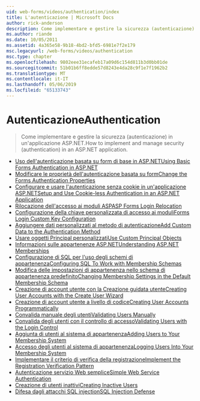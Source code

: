 ```yaml
---
uid: web-forms/videos/authentication/index
title: L'autenticazione | Microsoft Docs
author: rick-anderson
description: Come implementare e gestire la sicurezza (autenticazione) in un'applicazione ASP.NET.
ms.author: riande
ms.date: 10/05/2011
ms.assetid: 4a365e58-9b18-4bd2-bfd5-6981e7f2e179
msc.legacyurl: /web-forms/videos/authentication
msc.type: chapter
ms.openlocfilehash: 9802eee31ecafeb17a09d6c154d811b3d0bb01de
ms.sourcegitcommit: 51b01b6ff8edde57d8243e4da28c9f1e7f1962b2
ms.translationtype: MT
ms.contentlocale: it-IT
ms.lasthandoff: 05/06/2019
ms.locfileid: "65133743"
---
```

# <a name="authentication"></a><span data-ttu-id="fa445-103">Autenticazione</span><span class="sxs-lookup"><span data-stu-id="fa445-103">Authentication</span></span>

> <span data-ttu-id="fa445-104">Come implementare e gestire la sicurezza (autenticazione) in un'applicazione ASP.NET.</span><span class="sxs-lookup"><span data-stu-id="fa445-104">How to implement and manage security (authentication) in an ASP.NET application.</span></span>

- [<span data-ttu-id="fa445-105">Uso dell'autenticazione basata su form di base in ASP.NET</span><span class="sxs-lookup"><span data-stu-id="fa445-105">Using Basic Forms Authentication in ASP.NET</span></span>](using-basic-forms-authentication-in-aspnet.md)
- [<span data-ttu-id="fa445-106">Modificare le proprietà dell'autenticazione basata su form</span><span class="sxs-lookup"><span data-stu-id="fa445-106">Change the Forms Authentication Properties</span></span>](how-to-change-the-forms-authentication-properties.md)
- [<span data-ttu-id="fa445-107">Configurare e usare l'autenticazione senza cookie in un'applicazione ASP.NET</span><span class="sxs-lookup"><span data-stu-id="fa445-107">Setup and Use Cookie-less Authentication in an ASP.NET Application</span></span>](how-to-setup-and-use-cookie-less-authentication-in-an-aspnet-application.md)
- [<span data-ttu-id="fa445-108">Rilocazione dell'accesso ai moduli ASP</span><span class="sxs-lookup"><span data-stu-id="fa445-108">ASP Forms Login Relocation</span></span>](asp-forms-login-relocation.md)
- [<span data-ttu-id="fa445-109">Configurazione della chiave personalizzata di accesso ai moduli</span><span class="sxs-lookup"><span data-stu-id="fa445-109">Forms Login Custom Key Configuration</span></span>](forms-login-custom-key-configuration.md)
- [<span data-ttu-id="fa445-110">Aggiungere dati personalizzati al metodo di autenticazione</span><span class="sxs-lookup"><span data-stu-id="fa445-110">Add Custom Data to the Authentication Method</span></span>](add-custom-data-to-the-authentication-method.md)
- [<span data-ttu-id="fa445-111">Usare oggetti Principal personalizzati</span><span class="sxs-lookup"><span data-stu-id="fa445-111">Use Custom Principal Objects</span></span>](use-custom-principal-objects.md)
- [<span data-ttu-id="fa445-112">Informazioni sulle appartenenze ASP.NET</span><span class="sxs-lookup"><span data-stu-id="fa445-112">Understanding ASP.NET Memberships</span></span>](understanding-aspnet-memberships.md)
- [<span data-ttu-id="fa445-113">Configurazione di SQL per l'uso degli schemi di appartenenza</span><span class="sxs-lookup"><span data-stu-id="fa445-113">Configuring SQL To Work with Membership Schemas</span></span>](configuring-sql-to-work-with-membership-schemas.md)
- [<span data-ttu-id="fa445-114">Modifica delle impostazioni di appartenenza nello schema di appartenenza predefinito</span><span class="sxs-lookup"><span data-stu-id="fa445-114">Changing Membership Settings in the Default Membership Schema</span></span>](changing-membership-settings-in-the-default-membership-schema.md)
- [<span data-ttu-id="fa445-115">Creazione di account utente con la Creazione guidata utente</span><span class="sxs-lookup"><span data-stu-id="fa445-115">Creating User Accounts with the Create User Wizard</span></span>](creating-user-accounts-with-the-create-user-wizard.md)
- [<span data-ttu-id="fa445-116">Creazione di account utente a livello di codice</span><span class="sxs-lookup"><span data-stu-id="fa445-116">Creating User Accounts Programmatically</span></span>](creating-user-accounts-programmatically.md)
- [<span data-ttu-id="fa445-117">Convalida manuale degli utenti</span><span class="sxs-lookup"><span data-stu-id="fa445-117">Validating Users Manually</span></span>](validating-users-manually.md)
- [<span data-ttu-id="fa445-118">Convalida degli utenti con il controllo di accesso</span><span class="sxs-lookup"><span data-stu-id="fa445-118">Validating Users with the Login Control</span></span>](validating-users-with-the-login-control.md)
- [<span data-ttu-id="fa445-119">Aggiunta di utenti al sistema di appartenenza</span><span class="sxs-lookup"><span data-stu-id="fa445-119">Adding Users to Your Membership System</span></span>](adding-users-to-your-membership-system.md)
- [<span data-ttu-id="fa445-120">Accesso degli utenti al sistema di appartenenza</span><span class="sxs-lookup"><span data-stu-id="fa445-120">Logging Users Into Your Membership System</span></span>](logging-users-into-your-membership-system.md)
- [<span data-ttu-id="fa445-121">Implementare il criterio di verifica della registrazione</span><span class="sxs-lookup"><span data-stu-id="fa445-121">Implement the Registration Verification Pattern</span></span>](implement-the-registration-verification-pattern.md)
- [<span data-ttu-id="fa445-122">Autenticazione servizio Web semplice</span><span class="sxs-lookup"><span data-stu-id="fa445-122">Simple Web Service Authentication</span></span>](simple-web-service-authentication.md)
- [<span data-ttu-id="fa445-123">Creazione di utenti inattivi</span><span class="sxs-lookup"><span data-stu-id="fa445-123">Creating Inactive Users</span></span>](creating-inactive-users.md)
- [<span data-ttu-id="fa445-124">Difesa dagli attacchi SQL injection</span><span class="sxs-lookup"><span data-stu-id="fa445-124">SQL Injection Defense</span></span>](sql-injection-defense.md)
